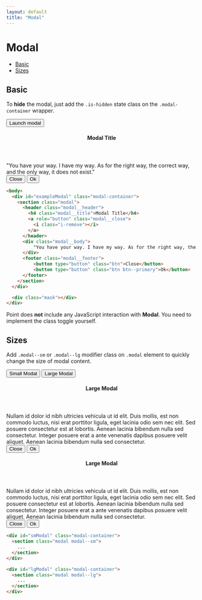 ```yaml
---
layout: default
title: "Modal"
---
```


# Modal
- [Basic](#basic)
- [Sizes](#sizes)

## Basic
To **hide** the modal, just add the `.is-hidden` state class on the `.modal-container` wrapper.

<button class="btn btn--primary js-modal-trigger u-mb-15" data-target="exampleModal">Launch modal</button>

<div id="exampleModal" class="modal-container is-hidden">
  <section class="modal">
    <header class="modal__header">
      <h4 class="modal__title">Modal Title</h4>
      <a role="button" class="modal__close js-modal-close">
        <i class="i-remove"></i>
      </a>
    </header>
    <div class="modal__body">
        "You have your way. I have my way. As for the right way, the correct way, and the only way, it does not exist."
    </div>
    <footer class="modal__footer">
        <button type="button" class="btn js-modal-close">Close</button>
        <button type="button" class="btn btn--primary">Ok</button>
    </footer>
  </section>
</div>

```html
<body>
  <div id="exampleModal" class="modal-container">
    <section class="modal">
      <header class="modal__header">
        <h4 class="modal__title">Modal Title</h4>
        <a role="button" class="modal__close">
          <i class="i-remove"></i>
        </a>
      </header>
      <div class="modal__body">
          "You have your way. I have my way. As for the right way, the correct way, and the only way, it does not exist."
      </div>
      <footer class="modal__footer">
          <button type="button" class="btn">Close</button>
          <button type="button" class="btn btn--primary">Ok</button>
      </footer>
    </section>
  </div>

  <div class="mask"></div>
</div>
```

<div class="note note--warning u-mt-40">
Point does <strong>not</strong> include any JavaScript interaction with <strong>Modal</strong>. You need to implement the class toggle yourself.
</div>

## Sizes
Add `.modal--sm` or `.modal--lg` modifier class on `.modal` element to quickly change the size of modal content.

<div class="u-mb-15">
  <button class="u-mb-5 btn btn--primary js-modal-trigger" data-target="smModal">Small Modal</button>
  <button class="u-mb-5 btn btn--primary js-modal-trigger" data-target="lgModal">Large Modal</button>
</div>

<div id="smModal" class="modal-container is-hidden">
  <section class="modal modal--sm">
    <header class="modal__header">
      <h4 class="modal__title">Large Modal</h4>
      <a role="button" class="modal__close js-modal-close">
        <i class="i-remove"></i>
      </a>
    </header>
    <div class="modal__body">
      Nullam id dolor id nibh ultricies vehicula ut id elit. Duis mollis, est
      non commodo luctus, nisi erat porttitor ligula, eget lacinia odio sem
      nec elit. Sed posuere consectetur est at lobortis. Aenean lacinia
      bibendum nulla sed consectetur. Integer posuere erat a ante venenatis
      dapibus posuere velit aliquet. Aenean lacinia bibendum nulla sed
      consectetur.
    </div>
    <footer class="modal__footer">
        <button type="button" class="btn js-modal-close">Close</button>
        <button type="button" class="btn btn--primary">Ok</button>
    </footer>
  </section>
</div>

<div id="lgModal" class="modal-container is-hidden">
  <section class="modal modal--lg">
    <header class="modal__header">
      <h4 class="modal__title">Large Modal</h4>
      <a role="button" class="modal__close js-modal-close">
        <i class="i-remove"></i>
      </a>
    </header>
    <div class="modal__body">
      Nullam id dolor id nibh ultricies vehicula ut id elit. Duis mollis, est
      non commodo luctus, nisi erat porttitor ligula, eget lacinia odio sem
      nec elit. Sed posuere consectetur est at lobortis. Aenean lacinia
      bibendum nulla sed consectetur. Integer posuere erat a ante venenatis
      dapibus posuere velit aliquet. Aenean lacinia bibendum nulla sed
      consectetur.
    </div>
    <footer class="modal__footer">
        <button type="button" class="btn js-modal-close">Close</button>
        <button type="button" class="btn btn--primary">Ok</button>
    </footer>
  </section>
</div>

```html
<div id="smModal" class="modal-container">
  <section class="modal modal--sm">
    ...
  </section>
</div>

<div id="lgModal" class="modal-container">
  <section class="modal modal--lg">
    ...
  </section>
</div>
```
